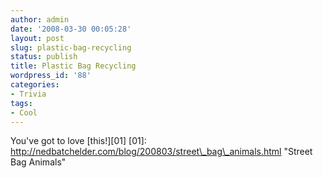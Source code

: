 ```yaml
---
author: admin
date: '2008-03-30 00:05:28'
layout: post
slug: plastic-bag-recycling
status: publish
title: Plastic Bag Recycling
wordpress_id: '88'
categories:
- Trivia
tags:
- Cool
---
```


You've got to love [this!][01] [01]:
http://nedbatchelder.com/blog/200803/street\_bag\_animals.html "Street
Bag Animals"
